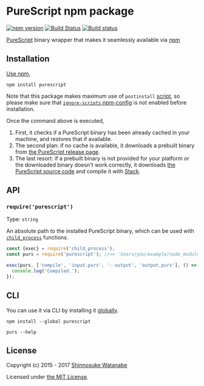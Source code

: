 # PureScript npm package

[![npm version](http://img.shields.io/npm/v/purescript.svg)](https://www.npmjs.com/package/purescript)
[![Build Status](http://img.shields.io/travis/purescript-contrib/node-purescript-bin.svg)](http://travis-ci.org/purescript-contrib/node-purescript-bin)
[![Build status](https://ci.appveyor.com/api/projects/status/bmwd6id35uw9txnv/branch/master?svg=true)](https://ci.appveyor.com/project/ShinnosukeWatanabe/node-purescript-bin/branch/master)

[PureScript](http://www.purescript.org/) binary wrapper that makes it seamlessly available via [npm](https://www.npmjs.com/)

## Installation

[Use npm.](https://docs.npmjs.com/cli/install)

```
npm install purescript
```

Note that this package makes maximum use of `postinstall` [script](https://docs.npmjs.com/misc/scripts), so please make sure that [`ignore-scripts` npm-config](https://docs.npmjs.com/misc/config#ignore-scripts) is not enabled before installation.

Once the command above is executed,

1. First, it checks if a PureScript binary has been already cached in your machine, and restores that if available.
2. The second plan: if no cache is available, it downloads a prebuilt binary from [the PureScript release page](https://github.com/purescript/purescript/releases).
3. The last resort: if a prebuilt binary is not provided for your platform or the downloaded binary doesn't work correctly, it downloads [the PureScript source code](https://github.com/purescript/purescript) and compile it with [Stack](https://docs.haskellstack.org/).

## API

### `require('purescript')`

Type: `string`

An absolute path to the installed PureScript binary, which can be used with [`child_process`](https://nodejs.org/api/child_process.html) functions.

```javascript
const {exec} = require('child_process');
const purs = require('purescript'); //=> 'Users/you/example/node_modules/purescript/purs.bin'

exec(purs, ['compile', 'input.purs', '--output', 'output.purs'], () => {
  console.log('Compiled.');
});
```

## CLI

You can use it via CLI by installing it [globally](https://docs.npmjs.com/files/folders#global-installation).

```
npm install --global purescript

purs --help
```

## License

Copyright (c) 2015 - 2017 [Shinnosuke Watanabe](https://github.com/shinnn)

Licensed under [the MIT License](./LICENSE).
